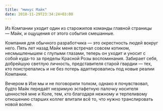 ```yaml
---
title: "минус Майк"
date: 2018-11-29T23:34:24+03:00
---
```

Из Компании уходит один из старожилов команды главной страницы — Майк, и ощущения от этого события смешанные.

Компания для обычного разработчика — это окрестность людей вокруг него. Пять лет назад Майк меня встречал совсем котиком, несмышленышем с глупыми глазами, теперь он уходит и уносит с собой куда-то за пределы Красной Розы воспоминания. Забирает себя, добрейшую светлую личность, представителя старой гвардии — тех, кто поистрепались и не без потерь адаптировались под новые реалии Компании.

Вечером в Изе мы и не поговорили толком, однако я почувствовал, будто Майк передаёт незримую эстафетную палочку носителя ценностей мне и Коле, тем, кто благодаря нежному и терпеливому отношению старших коллег впитали всё то, что нужно транслировать новой волне.

